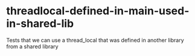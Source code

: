 threadlocal-defined-in-main-used-in-shared-lib
===

Tests that we can use a thread_local that was defined in another library from a shared library
